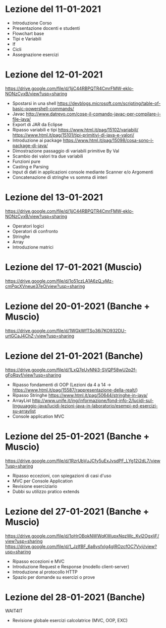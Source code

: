 # Lezione del 11-01-2021
 - Introduzione Corso
 - Presentazione docenti e studenti
 - Flowchart base
 - Tipi e Variabili
 - If
 - Cicli
 - Assegnazione esercizi

# Lezione del 12-01-2021
https://drive.google.com/file/d/1jjC44RBPQTR4CmrFMW-eklo-NONzCyxB/view?usp=sharing
 - Spostarsi in una shell
    https://devblogs.microsoft.com/scripting/table-of-basic-powershell-commands/
 - Javac
    http://www.datrevo.com/cose-il-comando-javac-per-compilare-i-file-java/
 - Export di JAR da Eclipse
 - Ripasso variabili e tipi
    https://www.html.it/pag/15102/variabili/
    https://www.html.it/pag/15101/tipi-primitivi-di-java-e-valori/
 - Introduzione ai package
    https://www.html.it/pag/15098/cosa-sono-i-package-di-java/
 - Dimostrazione passaggio di variabili primitive By Val
 - Scambio dei valori tra due variabili
 - Funzioni pure
 - Casting e Parsing
 - Input di dati in applicazioni console mediante Scanner e/o Argomenti
 - Concatenazione di stringhe vs somma di interi

# Lezione del 13-01-2021
https://drive.google.com/file/d/1jjC44RBPQTR4CmrFMW-eklo-NONzCyxB/view?usp=sharing
 - Operatori logici
 - Operatori di confronto
 - Stringhe
 - Array
 - Introduzione matrici

# Lezione del 17-01-2021 (Muscio)
https://drive.google.com/file/d/1o51czLA1A6zQ_yMz-cmPqcXVneue37eO/view?usp=sharing

# Lezione del 20-01-2021 (Banche + Muscio)
https://drive.google.com/file/d/1WGkWfTSo36i7KO932DU-urtGCaJ4ChZ-/view?usp=sharing

# Lezione del 21-01-2021 (Banche)
https://drive.google.com/file/d/1LxQ7eUvNNi3-SVQP58wU2p2f-gFoRqvf/view?usp=sharing
 - Ripasso fondamenti di OOP (Lezioni da 4 a 14 -> https://www.html.it/pag/15587/rappresentazione-della-realt/)
 - Ripasso Stringhe https://www.html.it/pag/50644/stringhe-in-java/
 - ArrayList http://www.unife.it/ing/informazione/fond-info-2/lucidi-sul-linguuaggio-java/lucidi-lezioni-java-in-laboratorio/esempi-ed-esercizi-su-arraylist
 - Console application MVC

# Lezione del 25-01-2021 (Banche + Muscio)
https://drive.google.com/file/d/1RzrUbVuJCfy5uExJvsdPF_LYg12i2dL7/view?usp=sharing
 - Ripasso eccezioni, con spiegazioni di casi d'uso
 - MVC per Console Application
 - Revisione eserciziario
 - Dubbi su utilizzo pratico extends

# Lezione del 27-01-2021 (Banche + Muscio)
https://drive.google.com/file/d/1oHrOBokNWWqKWupxNqzWc_Kvl2OgxljF/view?usp=sharing
https://drive.google.com/file/d/1_JzIfBF_6a8vsfxIg4gIROzcfOC7Vyji/view?usp=sharing
 - Ripasso eccezioni e MVC
 - Introduzione Request e Response (modello client-server)
 - Introduzione al protocollo HTTP
 - Spazio per domande su esercizi o prove

 # Lezione del 28-01-2021 (Banche)
WAIT4IT
 - Revisione globale esercizi calcolatrice (MVC, OOP, EXC)

